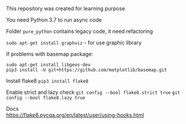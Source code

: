 This repository was created for learning purpose

You need Python 3.7 to run async code

Folder `pure_python` contains legacy code, it need refactoring

`sudo apt-get install graphviz` - for use graphic library

If problems with basemap package:

`sudo apt-get install libgeos-dev` 
<br>
`pip3 install -U git+https://github.com/matplotlib/basemap.git`


Install flake8
`pip3 install flake8`

Enable strict and lazy check
`git config --bool flake8.strict true`
`git config --bool flake8.lazy true`

Docs <br>
https://flake8.pycqa.org/en/latest/user/using-hooks.html